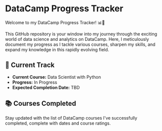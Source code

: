 # DataCamp Progress Tracker

Welcome to my DataCamp Progress Tracker! 📊🚀

This GitHub repository is your window into my journey through the exciting world of data science and analytics on DataCamp. Here, I meticulously document my progress as I tackle various courses, sharpen my skills, and expand my knowledge in this rapidly evolving field.

## 🏃 Current Track
- **Current Course:** Data Scientist with Python
- **Progress:** In Progress
- **Expected Completion Date:** TBD

## 📚 Courses Completed
Stay updated with the list of DataCamp courses I've successfully completed, complete with dates and course ratings.
